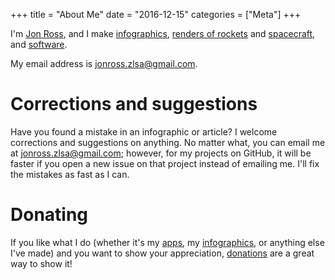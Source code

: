 +++
title = "About Me"
date = "2016-12-15"
categories = ["Meta"]
+++

I'm [Jon Ross](/contact/), and I make
[infographics](/infographic/),
[renders of rockets](/img/post/spacex/fh-launch.jpg) and
[spacecraft](/img/post/spacex/red-dragon-landing.jpg), and
[software](http://github.com/zlsa/).

My email address is [jonross.zlsa@gmail.com](mailto:jonross.zlsa@gmail.com).

<!--more-->

<!--
# Frequently Asked Questions

## How I make 3D Art

For my 3D art, I use [Blender](http://blender.org/) for the entire 3D
pipeline, from modeling to unwrapping, texturing, and animating;
[Inkscape](http://inkscape.org/) is used for sketching 2D textures. I
don't actually use Inkscape that often; I tend to model and then bake
my textures directly in a separate Blender model. This lets me use
Blender's tools (such as dupliverts and arrays) and, as a bonus,
produces high-quality normal maps.
-->

# Corrections and suggestions

Have you found a mistake in an infographic or article? I welcome
corrections and suggestions on anything. No matter what, you can email
me at [jonross.zlsa@gmail.com](mailto:jonross.zlsa@gmail.com);
however, for my projects on GitHub, it will be faster if you open a
new issue on that project instead of emailing me. I'll fix the
mistakes as fast as I can.

# Donating

If you like what I do (whether it's my [apps](/app/), my
[infographics](/infographic/), or anything else I've made) and you
want to show your appreciation, [donations](/donate/) are a great way to show
it!
